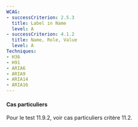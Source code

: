 ```yaml
---
WCAG: 
- successCriterion: 2.5.3
  title: Label in Name
  level: A
- successCriterion: 4.1.2
  title: Name, Role, Value
  level: A
Techniques:
- H36
- H91
- ARIA6
- ARIA9
- ARIA14
- ARIA16
---
```


#### Cas particuliers

Pour le test 11.9.2, voir cas particuliers critère 11.2.
